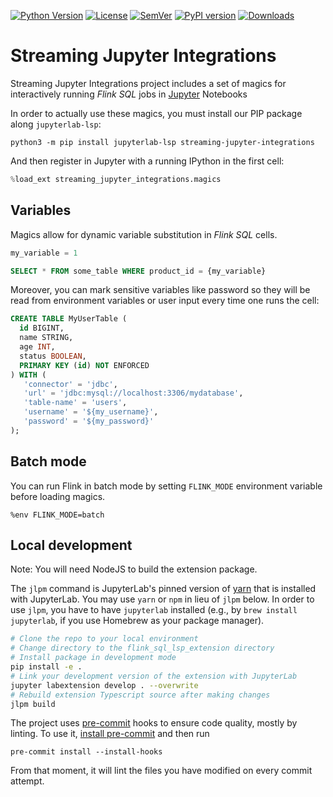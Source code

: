 [![Python Version](https://img.shields.io/badge/python-3.8-blue.svg)](https://github.com/getindata/streaming_jupyter_integrations)
[![License](https://img.shields.io/badge/license-Apache%202.0-blue.svg)](https://opensource.org/licenses/Apache-2.0)
[![SemVer](https://img.shields.io/badge/semver-2.0.0-green)](https://semver.org/)
[![PyPI version](https://badge.fury.io/py/streaming-jupyter-integrations.svg)](https://pypi.org/project/streaming-jupyter-integrations/)
[![Downloads](https://pepy.tech/badge/streaming_jupyter_integrations)](https://pepy.tech/badge/streaming_jupyter_integrations)

# Streaming Jupyter Integrations

Streaming Jupyter Integrations project includes a set of magics for interactively running _Flink SQL_  jobs in [Jupyter](https://jupyter.org/) Notebooks

In order to actually use these magics, you must install our PIP package along `jupyterlab-lsp`:

```shell
python3 -m pip install jupyterlab-lsp streaming-jupyter-integrations
```

And then register in Jupyter with a running IPython in the first cell:

```python
%load_ext streaming_jupyter_integrations.magics
```

## Variables
Magics allow for dynamic variable substitution in _Flink SQL_ cells.
```python
my_variable = 1
```
```sql
SELECT * FROM some_table WHERE product_id = {my_variable}
```

Moreover, you can mark sensitive variables like password so they will be read from environment variables or user input every time one runs the cell:
```sql
CREATE TABLE MyUserTable (
  id BIGINT,
  name STRING,
  age INT,
  status BOOLEAN,
  PRIMARY KEY (id) NOT ENFORCED
) WITH (
   'connector' = 'jdbc',
   'url' = 'jdbc:mysql://localhost:3306/mydatabase',
   'table-name' = 'users',
   'username' = '${my_username}',
   'password' = '${my_password}'
);
```

## Batch mode

You can run Flink in batch mode by setting `FLINK_MODE` environment variable before loading magics.

```ipython
%env FLINK_MODE=batch
```

## Local development

Note: You will need NodeJS to build the extension package.

The `jlpm` command is JupyterLab's pinned version of
[yarn](https://yarnpkg.com/) that is installed with JupyterLab. You may use
`yarn` or `npm` in lieu of `jlpm` below. In order to use `jlpm`, you have to
have `jupyterlab` installed (e.g., by `brew install jupyterlab`, if you use
Homebrew as your package manager).

```bash
# Clone the repo to your local environment
# Change directory to the flink_sql_lsp_extension directory
# Install package in development mode
pip install -e .
# Link your development version of the extension with JupyterLab
jupyter labextension develop . --overwrite
# Rebuild extension Typescript source after making changes
jlpm build
```

The project uses [pre-commit](https://pre-commit.com/) hooks to ensure code quality, mostly by linting.
To use it, [install pre-commit](https://pre-commit.com/#install) and then run
```shell
pre-commit install --install-hooks
```
From that moment, it will lint the files you have modified on every commit attempt.

